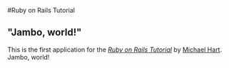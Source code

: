 #Ruby on Rails Tutorial

## "Jambo, world!"

This is the first application for the
[*Ruby on Rails Tutorial*](http://www.railstutorial.org/)
by [Michael Hart](http://www.michaelhart1.com/). Jambo, world!

